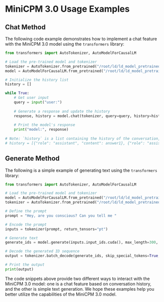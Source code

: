 # MiniCPM 3.0 Usage Examples

## Chat Method

The following code example demonstrates how to implement a chat feature with the MiniCPM 3.0 model using the `transformers` library:

```python
from transformers import AutoTokenizer, AutoModelForCausalLM

# Load the pre-trained model and tokenizer
tokenizer = AutoTokenizer.from_pretrained("/root/ld/ld_model_pretrained/minicpm3")
model = AutoModelForCausalLM.from_pretrained("/root/ld/ld_model_pretrained/minicpm3", trust_remote_code=True).cuda()

# Initialize the history list
history = []

while True:
    # Get user input
    query = input("user:")
    
    # Generate a response and update the history
    response, history = model.chat(tokenizer, query=query, history=history)
    
    # Print the model's response
    print("model:", response)
    
# Note: `history` is a list containing the history of the conversation, formatted as follows:
# history = [{"role": "assistant", "content": answer1}, {"role": "assistant", "content": response}]
```

## Generate Method

The following is a simple example of generating text using the `transformers` library:

```python
from transformers import AutoTokenizer, AutoModelForCausalLM

# Load the pre-trained model and tokenizer
model = AutoModelForCausalLM.from_pretrained("/root/ld/ld_model_pretrained/minicpm3", trust_remote_code=True).cuda()
tokenizer = AutoTokenizer.from_pretrained("/root/ld/ld_model_pretrained/minicpm3", trust_remote_code=True)

# Define the prompt
prompt = "Hey, are you conscious? Can you tell me "

# Encode the prompt
inputs = tokenizer(prompt, return_tensors="pt")

# Generate text
generate_ids = model.generate(inputs.input_ids.cuda(), max_length=300, do_sample=False)

# Decode the generated ID sequence
output = tokenizer.batch_decode(generate_ids, skip_special_tokens=True, clean_up_tokenization_spaces=False)[0]

# Print the output
print(output)
```

The code snippets above provide two different ways to interact with the MiniCPM 3.0 model: one is a chat feature based on conversation history, and the other is simple text generation. We hope these examples help you better utilize the capabilities of the MiniCPM 3.0 model.
